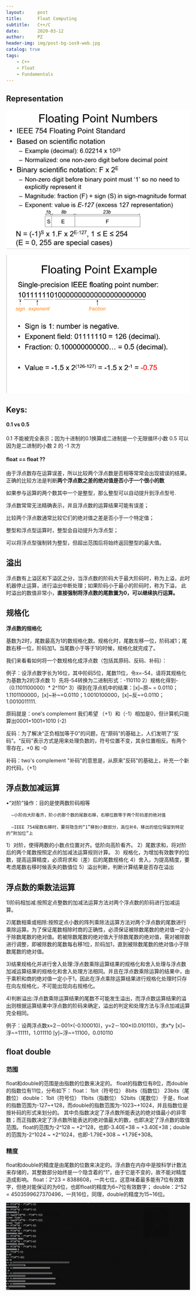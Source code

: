 ```yaml
---
layout:     post
title:      Float Computing
subtitle:   C++/C
date:       2020-03-12
author:     PZ
header-img: img/post-bg-ios9-web.jpg
catalog: true
tags:
    - C++
    - Float
    - Fundamentals
---
```


## Representation

![img](https://raw.githubusercontent.com/pzheng16/pzheng16.github.io/master/img/float/1.png)

![img](https://raw.githubusercontent.com/pzheng16/pzheng16.github.io/master/img/float/2.png)

## Keys:

#### 0.1 vs 0.5
0.1 不能被完全表示；因为十进制的0.1换算成二进制是一个无限循环小数
0.5 可以
因为是二进制的小数 2 的 -1 次方

#### float == float ??

由于浮点数存在运算误差，所以比较两个浮点数是否相等常常会出现错误的结果。正确的比较方法是判断**两个浮点数之差的绝对值是否小于一个很小的数**

如果参与运算的两个数其中一个是整型，那么整型可以自动提升到浮点型号.

浮点数常常无法精确表示，并且浮点数的运算结果可能有误差；

比较两个浮点数通常比较它们的绝对值之差是否小于一个特定值；

整型和浮点型运算时，整型会自动提升为浮点型；

可以将浮点型强制转为整型，但超出范围后将始终返回整型的最大值。

## 溢出

浮点数有上溢区和下溢区之分，当浮点数的阶码大于最大阶码时，称为上溢，此时机器停止运算，进行溢出中断处理；如果阶码小于最小的阶码时，称为下溢， 此时溢出的数值非常小，**直接强制将浮点数的尾数置为0，可以继续执行运算。**

## 规格化

**浮点数的规格化**

基数为2时，尾数最高为1的数规格化数。规格化时，尾数左移一位，阶码减1；尾数右移一位，阶码加1。当尾数小于等于1的时候，规格化就完成了。

我们来看看如何将一个数规格化成浮点数（包括其原码、反码、补码）：

例子：设浮点数字长为16位，其中阶码5位，尾数11位，令x=-54，请将其规格化为基数为2的浮点数
1）先将-54转换为二进制形式：-110110
2）规格化得到-（0.1101100000）* 2^110^
3）得到在浮点机中的结果：[x]~原~ = 0.0110；1.1101100000，[x]~补~=0.0110；1.0010100000，[x]~反~=0.0110；1.0010011111.

原码就是：one's complement
我们希望 （+1）和（-1）相加是0，但计算机只能算出0001+1001=1010 (-2)

反码：为了解决“正负相加等于0”的问题，在“原码”的基础上，人们发明了“反码”。“反码”表示方式是用来处理负数的，符号位置不变，其余位置相反。有两个零存在，+0 和 -0

补码：two's complement
"补码"的意思是，从原来"反码"的基础上，补充一个新的代码，（+1）

## 浮点数加减运算

•“对阶”操作：目的是使两数阶码相等

      –小阶向大阶看齐，阶小的那个数的尾数右移，右移位数等于两个阶码差的绝对值

      –IEEE 754尾数右移时，要将隐含的“1”移到小数部分，高位补0，移出的低位保留到特定的“附加位”上

1）对阶，使得两数的小数点位置对齐。低阶向高阶看齐。
2）尾数求和，将对阶后的两个尾数按照定点的加减法运算规则计算。
3）规格化，为增加有效数字的位数，提高运算精度，必须将求和（差）后的尾数规格化
4）舍入，为提高精度，要考虑尾数右移时候丢失的数值位
5）溢出判断，判断计算结果是否存在溢出

## 浮点数的乘数法运算

1)阶码相加减:按照定点整数的加减法运算方法对两个浮点数的阶码进行加减运算。

2)尾数相乘或相除:按照定点小数的阵列乘除法运算方法对两个浮点数的尾数进行乘除运算。为了保证尾数相除时商的正确性，必须保证被除数尾数的绝对值一定小于除数尾数的绝对值。若被除数尾数的绝对值大于除数尾数的绝对值，需对被除数进行调整，即被除数的尾数每右移1位，阶码加1，直到被除数尾数的绝对值小于除数尾数的绝对值。

3)结果规格化并进行舍入处理:浮点数乘除运算结果的规格化和舍入处理与浮点数加减运算结果的规格化和舍入处理方法相同。并且在浮点数乘除运算的结果中，由于乘积和商的绝对值一定小于1，因此在浮点乘除运算结果进行规格化处理时只存在向左规格化，不可能出现向右规格化。

4)判断溢出:浮点数乘除运算结果的尾数不可能发生溢出，而浮点数运算结果的溢出则根据运算结果中浮点数的阶码来确定，溢出的判定和处理方法与浮点加减运算完全相同。

例子：设两浮点数x=2－001×(-0.100010)，y=2－100×(0.010110)，求x*y [x]~浮~=11111，1.011110 [y]~浮~=11100，0.010110

## float double

### **范围**
   
  float和double的范围是由指数的位数来决定的。
  float的指数位有8位，而double的指数位有11位，分布如下：
  float：
  1bit（符号位） 8bits（指数位） 23bits（尾数位）
  double：
  1bit（符号位） 11bits（指数位） 52bits（尾数位）
  于是，float的指数范围为-127~+128，而double的指数范围为-1023~+1024，并且指数位是按补码的形式来划分的。
  其中负指数决定了浮点数所能表达的绝对值最小的非零数；而正指数决定了浮点数所能表达的绝对值最大的数，也即决定了浮点数的取值范围。
  float的范围为-2^128 ~ +2^128，也即-3.40E+38 ~ +3.40E+38；double的范围为-2^1024 ~ +2^1024，也即-1.79E+308 ~ +1.79E+308。

### **精度**
  float和double的精度是由尾数的位数来决定的。浮点数在内存中是按科学计数法来存储的，其整数部分始终是一个隐含着的“1”，由于它是不变的，故不能对精度造成影响。
  float：2^23 = 8388608，一共七位，这意味着最多能有7位有效数字，但绝对能保证的为6位，也即float的精度为6~7位有效数字；
  double：2^52 = 4503599627370496，一共16位，同理，double的精度为15~16位。

![img](https://raw.githubusercontent.com/pzheng16/pzheng16.github.io/master/img/float/3.png)
